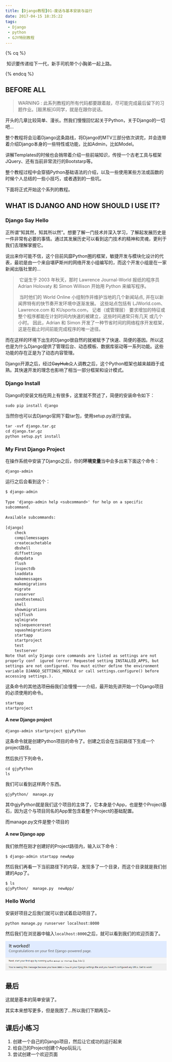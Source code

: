 ```yaml
---
title: [Django教程]01-废话与基本安装与运行
date: 2017-04-15 18:35:22
tags: 
 - Django
 - python
 - GJY特别教程
---
```


{% cq %}

​	知识要传递给下一代，新手司机带个小胸弟一起上路。

{% endcq %}

<!-- more -->

## BEFORE ALL

> WARNING : 此系列教程的所有代码都要跟着敲，尽可能完成最后留下的习题作业。[敲黑板]G同学，就是在跟你说话。

开头的几章比较简单、漫长。然我们慢慢回忆起关于Python，关于Django的一切吧...

整个教程将会沿着Django这条路线，将Django的MTV三部分依次讲完，并会连带着介绍Django本身的一些特性或功能，比如Admin，比如Model。

讲解Templates的时候也会捎带着介绍一些前端知识，传授一个古老工具与框架JQuery、还有当前非常流行的Bootstarp等。

整个教程过程中会穿插Python基础语法的介绍，以及一些使用某些方法或函数的时候个人总结的一些小技巧，或者遇到的一些坑。

下面将正式开始这个系列的教程。

## WHAT IS DJANGO AND HOW SHOULD I USE IT?	

### Django Say Hello

正所谓“知其然，知其所以然”。想要了解一门技术并深入学习，了解起发展历史是一件非常有必要的事情。通过其发展历史可以看到这门技术的精神和灵魂，更利于我们去理解掌握它。

说出来你可能不信，这个目前风靡Python圈的框架，敏捷开发与模块化设计的代表，最初是由一个来自堪萨斯州的网络开发小组编写的，而这个开发小组是在一家新闻出版社里的...

> ​	它诞生于 2003 年秋天，那时 Lawrence Journal-World 报纸的程序员 Adrian Holovaty 和 Simon Willison 开始用 Python 来编写程序。
>
> ​	当时他们的 World Online 小组制作并维护当地的几个新闻站点, 并在以新闻界特有的快节奏开发环境中逐渐发展。 这些站点包括有 LJWorld.com、Lawrence.com 和 KUsports.com， 记者（或管理层） 要求增加的特征或整个程序都能在计划时间内快速的被建立，这些时间通常只有几天 或几个小时。 因此，Adrian 和 Simon 开发了一种节省时间的网络程序开发框架， 这是在截止时间前能完成程序的唯一途径。

而在这样的环境下出生的Django很自然的就被赋予了快速、简便的基因。所以这也是为什么Django提供了管理后台、动态模板、数据库驱动等一系列功能。这些功能的存在正是为了动态内容管理。

​	Django开源之后，经过~~GayHub~~众人调教之后，这个Python框架也越来越趋于成熟。其快速开发的理念也影响了相当一部分框架和设计模式。

### Django Install

Django的安装文档在网上有很多，这里就不赘述了，简便的安装命令如下：

```shell
sudo pip install django
```

当然你也可以去Django官网下载tar包，使用setup.py进行安装。

```shell
tar -xvf django.tar.gz
cd django.tar.gz
python setup.pyt install
```

### My First Django Project

在操作系统中安装了Django之后，你的**环境变量**当中会多出来下面这个命令：

```shell
django-admin
```

运行之后会看到这个：

```shell
$ django-admin

Type 'django-admin help <subcommand>' for help on a specific subcommand.

Available subcommands:

[django]
    check
    compilemessages
    createcachetable
    dbshell
    diffsettings
    dumpdata
    flush
    inspectdb
    loaddata
    makemessages
    makemigrations
    migrate
    runserver
    sendtestemail
    shell
    showmigrations
    sqlflush
    sqlmigrate
    sqlsequencereset
    squashmigrations
    startapp
    startproject
    test
    testserver
Note that only Django core commands are listed as settings are not properly conf  igured (error: Requested setting INSTALLED_APPS, but settings are not configured. You must either define the environment variable DJANGO_SETTINGS_MODULE or call settings.configure() before accessing settings.).

```

这条命令的其他选项~~日后~~我们会慢慢一一介绍，最开始先讲开始一个Django项目的必须使用的命令。

```shell
startapp
startproject
```

#### A new Django project

```shell
django-admin startproject gjyPython
```

这条命令就是创建Python项目的命令了。创建之后会在当前路径下生成一个project路径。

然后执行下列命令，

```shell
cd gjyPython
ls
```

我们可以看到这样两个东西。

```shell
gjyPython/  manage.py
```

其中gjyPython就是我们这个项目的主体了，它本身是个App，也是整个Project基石，因为这个与项目同名的App里包含着整个Project的基础配置。

而manage.py文件是整个项目的

#### A new Django app

我们依然在刚才创建好的Project路径内，输入以下命令：

```shell
$ django-admin startapp newApp
```
然后我们再看一下当前路径下的内容，发现多了一个目录，而这个目录就是我们创建的App了。
```
$ ls
gjyPython/  manage.py  newApp/
```

### Hello World

安装好项目之后我们就可以尝试着启动项目了。

```shell
python manage.py runserver localhost:8000
```

然后我们在浏览器中输入`localhost:8000`之后，就可以看到我们的欢迎页面了。

![ItWork](/images/post/20170415/itwork.png)

## 最后

这就是基本的简单安装了。

其实本来想写更多，但是我困了...所以我们下期再见~

## 课后小练习

1. 创建一个自己的Django项目，然后让它成功的运行起来
2. 给自己的Project创建个App玩玩儿
3. 尝试创建一个欢迎页面